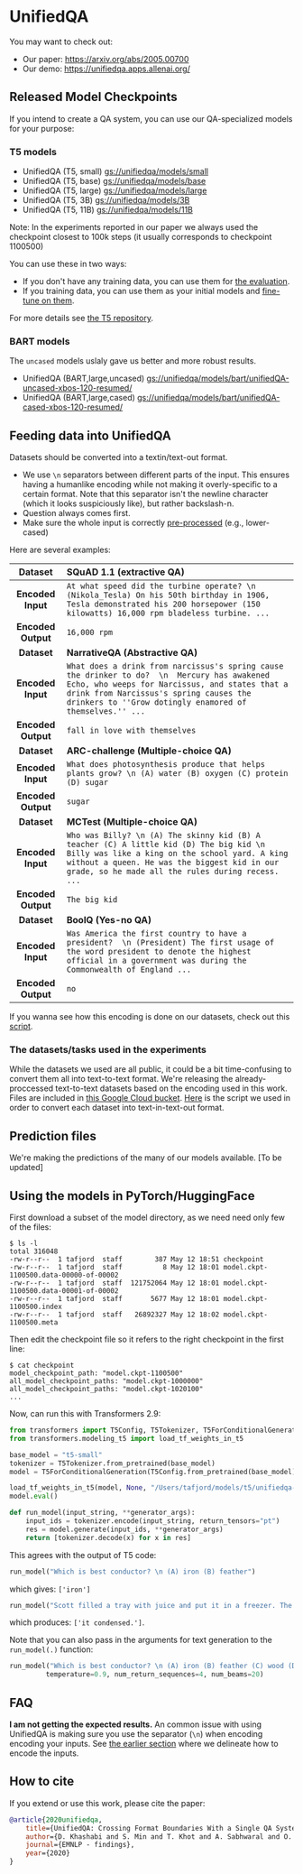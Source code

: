 # UnifiedQA


You may want to check out: 
 - Our paper: https://arxiv.org/abs/2005.00700
 - Our demo: https://unifiedqa.apps.allenai.org/


## Released Model Checkpoints

If you intend to create a QA system, you can use our QA-specialized models for your purpose: 


### T5 models 
 - UnifiedQA (T5, small) [gs://unifiedqa/models/small](https://console.cloud.google.com/storage/browser/unifiedqa/models/small)  
 - UnifiedQA (T5, base) [gs://unifiedqa/models/base](https://console.cloud.google.com/storage/browser/unifiedqa/models/base)
 - UnifiedQA (T5, large) [gs://unifiedqa/models/large](https://console.cloud.google.com/storage/browser/unifiedqa/models/large)
 - UnifiedQA (T5, 3B) [gs://unifiedqa/models/3B](https://console.cloud.google.com/storage/browser/unifiedqa/models/3B)
 - UnifiedQA (T5, 11B) [gs://unifiedqa/models/11B](https://console.cloud.google.com/storage/browser/unifiedqa/models/11B)

Note: In the experiments reported in our paper we always used the checkpoint closest to 100k steps (it usually corresponds to checkpoint 1100500) 

You can use these in two ways: 
- If you don't have any training data, you can use them for [the evaluation](https://github.com/google-research/text-to-text-transfer-transformer#eval). 
- If you training data, you can use them as your initial models and [fine-tune on them](https://github.com/google-research/text-to-text-transfer-transformer#fine-tuning).

For more details see [the T5 repository](https://github.com/google-research/text-to-text-transfer-transformer). 

### BART models 
The `uncased` models uslaly gave us better and more robust results. 

 - UnifiedQA (BART,large,uncased) [gs://unifiedqa/models/bart/unifiedQA-uncased-xbos-120-resumed/](https://console.cloud.google.com/storage/browser/unifiedqa/models/bart/unifiedQA-uncased-xbos-120-resumed/)  
 - UnifiedQA (BART,large,cased) [gs://unifiedqa/models/bart/unifiedQA-cased-xbos-120-resumed/](https://console.cloud.google.com/storage/browser/unifiedqa/models/bart/unifiedQA-cased-xbos-120-resumed/)

## Feeding data into UnifiedQA
Datasets should be converted into a textin/text-out format. 

 - We use `\n` separators between different parts of the input. This ensures having a humanlike encoding while not making it overly-specific to a certain format.  Note that this separator isn't the newline character (which it looks suspiciously like), but rather backslash-n. 
 - Question always comes first. 
 - Make sure the whole input is correctly [pre-processed](https://github.com/allenai/unifiedqa/blob/7bf0653c6fb68a51019924fd4c51615155acbebe/tasks.py#L54-L58) (e.g., lower-cased)

Here are several examples: 

|  **Dataset** | **SQuAD 1.1 (extractive QA)** |
| :---: | :--- |
|  **Encoded Input** | `At what speed did the turbine operate? \n (Nikola_Tesla) On his 50th birthday in 1906, Tesla demonstrated his 200 horsepower (150 kilowatts) 16,000 rpm bladeless turbine. ...` |
|  **Encoded Output** | `16,000 rpm` |
|  **Dataset** | **NarrativeQA (Abstractive QA)** |
|  **Encoded Input** | `What does a drink from narcissus's spring cause the drinker to do?  \n  Mercury has awakened Echo, who weeps for Narcissus, and states that a drink from Narcissus's spring causes the drinkers to ''Grow dotingly enamored of themselves.'' ...` |
|  **Encoded Output** | `fall in love with themselves` |
|  **Dataset** | **ARC-challenge (Multiple-choice QA)** |
|  **Encoded Input** | `What does photosynthesis produce that helps plants grow? \n (A) water (B) oxygen (C) protein (D) sugar` |
|  **Encoded Output** | `sugar` |
|  **Dataset** | **MCTest (Multiple-choice QA)** |
|  **Encoded Input** | `Who was Billy? \n (A) The skinny kid (B) A teacher (C) A little kid (D) The big kid \n Billy was like a king on the school yard. A king without a queen. He was the biggest kid in our grade, so he made all the rules during recess. ...` |
|  **Encoded Output** | `The big kid` |
|  **Dataset** | **BoolQ (Yes-no QA)** |
|  **Encoded Input** | `Was America the first country to have a president?  \n (President) The first usage of the word president to denote the highest official in a government was during the Commonwealth of England ...` |
|  **Encoded Output** | `no` |

If you wanna see how this encoding is done on our datasets, check out this [script](encode_datasets.py). 


### The datasets/tasks used in the experiments
While the datasets we used are all public, it could be a bit time-confusing to convert them all into text-to-text format. We're releasing the already-proccessed text-to-text datasets based on the encoding used in this work. Files are included in [this Google Cloud bucket](https://console.cloud.google.com/storage/browser/unifiedqa/data). [Here](encode_datasets.py) is the script we used in order to convert each dataset into text-in-text-out format. 

## Prediction files 
We're making the predictions of the many of our models available. 
[To be updated]


## Using the models in PyTorch/HuggingFace


First download a subset of the model directory, as we need need only few of the files:
```
$ ls -l
total 316048
-rw-r--r--  1 tafjord  staff        387 May 12 18:51 checkpoint
-rw-r--r--  1 tafjord  staff          8 May 12 18:01 model.ckpt-1100500.data-00000-of-00002
-rw-r--r--  1 tafjord  staff  121752064 May 12 18:01 model.ckpt-1100500.data-00001-of-00002
-rw-r--r--  1 tafjord  staff       5677 May 12 18:01 model.ckpt-1100500.index
-rw-r--r--  1 tafjord  staff   26892327 May 12 18:02 model.ckpt-1100500.meta
```
Then edit the checkpoint file so it refers to the right checkpoint in the first line:
```
$ cat checkpoint 
model_checkpoint_path: "model.ckpt-1100500"
all_model_checkpoint_paths: "model.ckpt-1000000"
all_model_checkpoint_paths: "model.ckpt-1020100"
...
```

Now, can run this with Transformers 2.9:

```python
from transformers import T5Config, T5Tokenizer, T5ForConditionalGeneration
from transformers.modeling_t5 import load_tf_weights_in_t5

base_model = "t5-small"
tokenizer = T5Tokenizer.from_pretrained(base_model)
model = T5ForConditionalGeneration(T5Config.from_pretrained(base_model))

load_tf_weights_in_t5(model, None, "/Users/tafjord/models/t5/unifiedqa-small/")
model.eval()

def run_model(input_string, **generator_args):
    input_ids = tokenizer.encode(input_string, return_tensors="pt")
    res = model.generate(input_ids, **generator_args)
    return [tokenizer.decode(x) for x in res]
```

This agrees with the output of T5 code:

```python
run_model("Which is best conductor? \n (A) iron (B) feather")
```
which gives: `['iron']`


```python 
run_model("Scott filled a tray with juice and put it in a freezer. The next day, Scott opened the freezer. How did the juice most likely change? \n (A) It condensed. (B) It evaporated. (C) It became a gas. (D) It became a solid.")
```
which produces: `['it condensed.']`. 


Note that you can also pass in the arguments for text generation to the `run_model(.)` function: 
```python 
run_model("Which is best conductor? \n (A) iron (B) feather (C) wood (D) plastic",
         temperature=0.9, num_return_sequences=4, num_beams=20)
```


## FAQ
**I am not getting the expected results.** An common issue with using UnifiedQA is making sure you use the separator (`\n`) when encoding encoding your inputs. See [the earlier section](#feeding-data-into-unifiedqa) where we delineate how to encode the inputs. 


## How to cite

If you extend or use this work, please cite the paper: 
```bibtex
@article{2020unifiedqa,
    title={UnifiedQA: Crossing Format Boundaries With a Single QA System},
    author={D. Khashabi and S. Min and T. Khot and A. Sabhwaral and O. Tafjord and P. Clark and H. Hajishirzi},
    journal={EMNLP - findings},
    year={2020}
}
```

